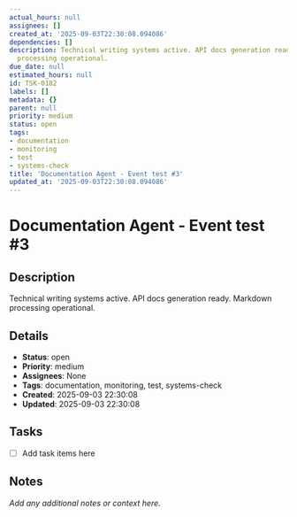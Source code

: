 ```yaml
---
actual_hours: null
assignees: []
created_at: '2025-09-03T22:30:08.094086'
dependencies: []
description: Technical writing systems active. API docs generation ready. Markdown
  processing operational.
due_date: null
estimated_hours: null
id: TSK-0182
labels: []
metadata: {}
parent: null
priority: medium
status: open
tags:
- documentation
- monitoring
- test
- systems-check
title: 'Documentation Agent - Event test #3'
updated_at: '2025-09-03T22:30:08.094086'
---
```


# Documentation Agent - Event test #3

## Description
Technical writing systems active. API docs generation ready. Markdown processing operational.

## Details
- **Status**: open
- **Priority**: medium
- **Assignees**: None
- **Tags**: documentation, monitoring, test, systems-check
- **Created**: 2025-09-03 22:30:08
- **Updated**: 2025-09-03 22:30:08

## Tasks
- [ ] Add task items here

## Notes
_Add any additional notes or context here._
